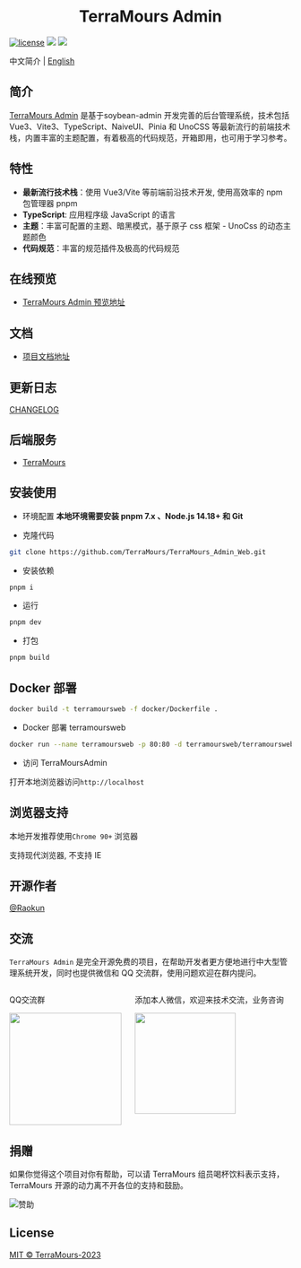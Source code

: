 <div align="center">
	<h1>TerraMours Admin</h1>
</div>

[![license](https://img.shields.io/badge/license-MIT-green.svg)](./LICENSE) ![](https://img.shields.io/github/stars/TerraMours/TerraMours_Admin_Web) ![](https://img.shields.io/github/forks/TerraMours/TerraMours_Admin_Web)

中文简介 | [English](README-EN.md)

## 简介

[TerraMours Admin](https://github.com/TerraMours/TerraMours_Admin_Web) 是基于soybean-admin 开发完善的后台管理系统，技术包括 Vue3、Vite3、TypeScript、NaiveUI、Pinia 和 UnoCSS 等最新流行的前端技术栈，内置丰富的主题配置，有着极高的代码规范，开箱即用，也可用于学习参考。

## 特性

- **最新流行技术栈**：使用 Vue3/Vite 等前端前沿技术开发, 使用高效率的 npm 包管理器 pnpm
- **TypeScript**: 应用程序级 JavaScript 的语言
- **主题**：丰富可配置的主题、暗黑模式，基于原子 css 框架 - UnoCss 的动态主题颜色
- **代码规范**：丰富的规范插件及极高的代码规范

## 在线预览

- [TerraMours Admin 预览地址](https://demo.terramours.site/)

## 文档

- [项目文档地址](https://terramours.site/)




## 更新日志

[CHANGELOG](./CHANGELOG.md)

## 后端服务

- [TerraMours](https://github.com/TerraMours/TerraMours)


## 安装使用

- 环境配置
  **本地环境需要安装 pnpm 7.x 、Node.js 14.18+ 和 Git**

- 克隆代码

```bash
git clone https://github.com/TerraMours/TerraMours_Admin_Web.git
```

- 安装依赖

```bash
pnpm i
```

- 运行

```bash
pnpm dev
```

- 打包

```bash
pnpm build
```

## Docker 部署

```bash
docker build -t terramoursweb -f docker/Dockerfile .
```

- Docker 部署 terramoursweb

```bash
docker run --name terramoursweb -p 80:80 -d terramoursweb/terramoursweb:v0.9.6
```

- 访问 TerraMoursAdmin

打开本地浏览器访问`http://localhost`


## 浏览器支持

本地开发推荐使用`Chrome 90+` 浏览器

支持现代浏览器, 不支持 IE

## 开源作者

[@Raokun](https://github.com/raokun)

## 交流

`TerraMours Admin` 是完全开源免费的项目，在帮助开发者更方便地进行中大型管理系统开发，同时也提供微信和 QQ 交流群，使用问题欢迎在群内提问。

  <div style="display:flex;">
  	<div style="padding-right:24px;">
  		<p>QQ交流群</p>
      <img src="https://www.raokun.top/upload/2023/06/qq.png" style="width:200px" />
  	</div>
		<div>
			<p>添加本人微信，欢迎来技术交流，业务咨询</p>
			<img src="https://www.raokun.top/upload/2023/04/%E5%BE%AE%E4%BF%A1%E5%9B%BE%E7%89%87_20230405192146.jpg" style="width:180px" />
		</div>
  </div>

## 捐赠

如果你觉得这个项目对你有帮助，可以请 TerraMours 组员喝杯饮料表示支持，TerraMours 开源的动力离不开各位的支持和鼓励。

![赞助](https://www.raokun.top/upload/2023/04/%E5%BE%AE%E4%BF%A1%E6%94%B6%E6%AC%BE.jpg)

## License

[MIT © TerraMours-2023](./LICENSE)
